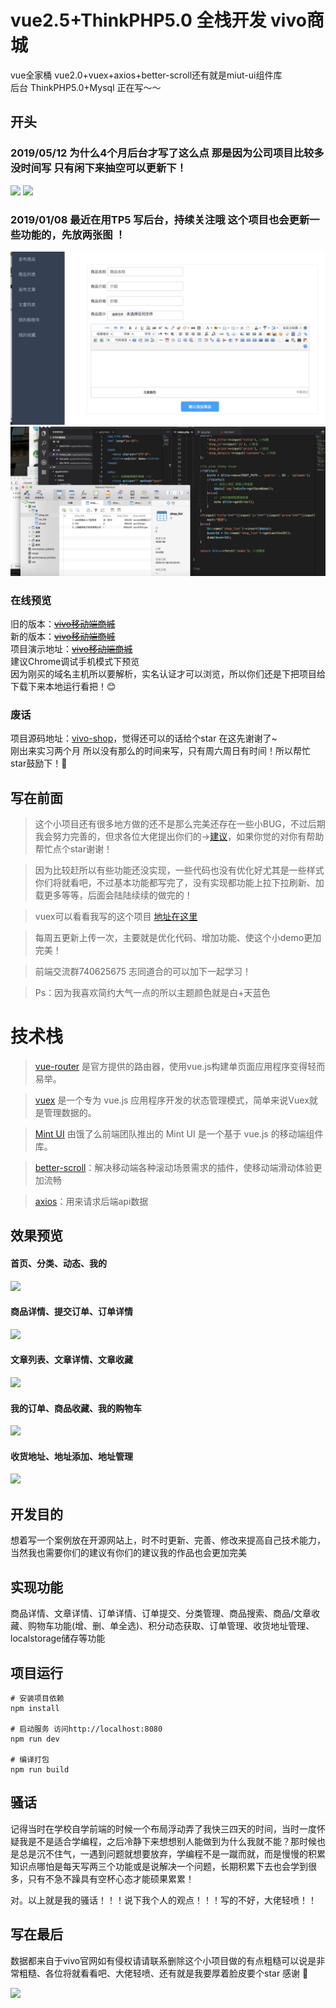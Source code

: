 # vue2.5+ThinkPHP5.0 全栈开发 vivo商城
vue全家桶 vue2.0+vuex+axios+better-scroll还有就是miut-ui组件库 <br>
后台 ThinkPHP5.0+Mysql 正在写～～
## 开头

### 2019/05/12 为什么4个月后台才写了这么点 那是因为公司项目比较多 没时间写 只有闲下来抽空可以更新下！
![](https://github.com/Mynameisfwk/vivo-shop/blob/master/static/lowSource/1.png)
<img style='wdith:400px' src='https://github.com/Mynameisfwk/vivo-shop/blob/master/static/lowSource/2.png'>
<br>

### 2019/01/08 最近在用TP5 写后台，持续关注哦 这个项目也会更新一些功能的，先放两张图 ！
![](https://github.com/Mynameisfwk/vivo-shop/blob/master/static/img/D246F738D61254CF43058771EB0C256B.jpg)
![](https://github.com/Mynameisfwk/vivo-shop/blob/master/static/img/E2CF505C13B27427AA8B7173161F9736.jpg)

### 在线预览

旧的版本：<del>[vivo移动端商城](http://fwk01.top)</del><br>
新的版本：<del>[vivo移动端商城](http://fwk02.top)</del><br>
项目演示地址：<del>[vivo移动端商城](http://fwk02.top)</del><br>
建议Chrome调试手机模式下预览<br>
因为刚买的域名主机所以要解析，实名认证才可以浏览，所以你们还是下把项目给下载下来本地运行看把！😊

### 废话
项目源码地址：[vivo-shop](https://github.com/Mynameisfwk/vivo-shop)，觉得还可以的话给个star 在这先谢谢了~<br>
刚出来实习两个月 所以没有那么的时间来写，只有周六周日有时间！所以帮忙star鼓励下！🙏

## 写在前面

> 这个小项目还有很多地方做的还不是那么完美还存在一些小BUG，不过后期我会努力完善的，但求各位大佬提出你们的->[建议](https://github.com/Mynameisfwk/vivo-shop/issues)，如果你觉的对你有帮助帮忙点个star谢谢！

> 因为比较赶所以有些功能还没实现，一些代码也没有优化好尤其是一些样式你们将就看吧，不过基本功能都写完了，没有实现都功能上拉下拉刷新、加载更多等等，后面会陆陆续续的做完的！

> vuex可以看看我写的这个项目 [地址在这里](https://github.com/Mynameisfwk/vue-Todo-list)

> 每周五更新上传一次，主要就是优化代码、增加功能、使这个小demo更加完美！

> 前端交流群740625675 志同道合的可以加下一起学习！

> Ps：因为我喜欢简约大气一点的所以主题颜色就是白+天蓝色

# 技术栈
> [vue-router](https://router.vuejs.org/zh-cn/) 是官方提供的路由器，使用vue.js构建单页面应用程序变得轻而易举。

> [vuex](https://vuex.vuejs.org/zh-cn/) 是一个专为 vue.js 应用程序开发的状态管理模式，简单来说Vuex就是管理数据的。

> [Mint UI](http://mint-ui.github.io/#!/zh-cn) 由饿了么前端团队推出的 Mint UI 是一个基于 vue.js 的移动端组件库。

> [better-scroll](http://ustbhuangyi.github.io/better-scroll/doc/options.html)：解决移动端各种滚动场景需求的插件，使移动端滑动体验更加流畅

> [axios](https://www.npmjs.com/package/axios)：用来请求后端api数据

## 效果预览

#### 首页、分类、动态、我的
![](https://user-gold-cdn.xitu.io/2018/5/17/1636ba09e546a28f?w=1555&h=608&f=png&s=419439)

#### 商品详情、提交订单、订单详情
![](https://user-gold-cdn.xitu.io/2018/5/17/1636bb0a57c224a2?w=1555&h=608&f=png&s=305775)

#### 文章列表、文章详情、文章收藏
![](https://user-gold-cdn.xitu.io/2018/5/26/1639adefcd1b5296?w=1555&h=608&f=png&s=637802)

#### 我的订单、商品收藏、我的购物车
![](https://user-gold-cdn.xitu.io/2018/5/18/16371f71217202ea?w=1555&h=608&f=png&s=246290)

#### 收货地址、地址添加、地址管理
![](https://user-gold-cdn.xitu.io/2018/5/26/1639add2f11ba68d?w=1555&h=608&f=png&s=127953)

## 开发目的
想着写一个案例放在开源网站上，时不时更新、完善、修改来提高自己技术能力，当然我也需要你们的建议有你们的建议我的作品也会更加完美

## 实现功能
商品详情、文章详情、订单详情、订单提交、分类管理、商品搜索、商品/文章收藏、购物车功能(增、删、单全选)、积分动态获取、订单管理、收货地址管理、localstorage储存等功能


## 项目运行
```
# 安装项目依赖
npm install 

# 启动服务 访问http://localhost:8080
npm run dev

# 编译打包
npm run build
```

## 骚话
记得当时在学校自学前端的时候一个布局浮动弄了我快三四天的时间，当时一度怀疑我是不是适合学编程，之后冷静下来想想别人能做到为什么我就不能？那时候也是总是沉不住气，一遇到问题就想要放弃，学编程不是一蹴而就，而是慢慢的积累知识点哪怕是每天写两三个功能或是说解决一个问题，长期积累下去也会学到很多，只有不急不躁具有空杯心态才能硕果累累！

对。以上就是我的骚话！！！说下我个人的观点！！！写的不好，大佬轻喷！！

## 写在最后
数据都来自于vivo官网如有侵权请请联系删除这个小项目做的有点粗糙可以说是非常粗糙、各位将就看看吧、大佬轻喷、还有就是我要厚着脸皮要个star 感谢 🙏

<img src="https://user-gold-cdn.xitu.io/2018/5/17/1636bde1d014d991?w=198&h=198&f=jpeg&s=3630"></img>
